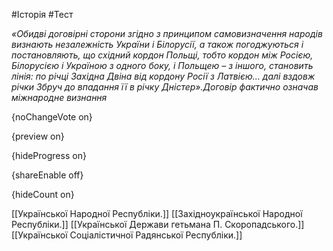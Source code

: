 #Історія #Тест

*«Обидві договірні сторони згідно з принципом самовизначення народів визнають незалежність України і Білорусії, а також погоджуються і постановляють, що східний кордон Польщі, тобто кордон між Росією, Білорусією і Україною з одного боку, і Польщею – з іншого, становить лінія: по річці Західна Двіна від кордону Росії з Латвією… далі вздовж річки Збруч до впадання її в річку Дністер».Договір фактично означав міжнародне визнання*

{noChangeVote on}

{preview on}

{hideProgress on}

{shareEnable off}

{hideCount on}

[[Української Народної Республіки.]]
[[Західноукраїнської Народної Республіки.]]
[[Української Держави гетьмана П. Скоропадського.]]
[[Української Соціалістичної Радянської Республіки.]]
